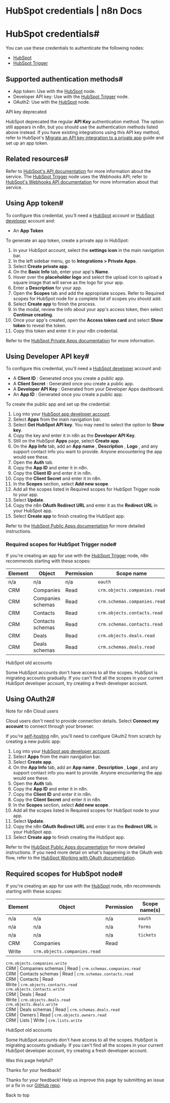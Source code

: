 # HubSpot credentials | n8n Docs

[ ](https://github.com/n8n-io/n8n-docs/edit/main/docs/integrations/builtin/credentials/hubspot.md "Edit this page")

# HubSpot credentials#

You can use these credentials to authenticate the following nodes:

  * [HubSpot](../../app-nodes/n8n-nodes-base.hubspot/)
  * [HubSpot Trigger](../../trigger-nodes/n8n-nodes-base.hubspottrigger/)

## Supported authentication methods#

  * App token: Use with the [HubSpot](../../app-nodes/n8n-nodes-base.hubspot/) node.
  * Developer API key: Use with the [HubSpot Trigger](../../trigger-nodes/n8n-nodes-base.hubspottrigger/) node.
  * OAuth2: Use with the [HubSpot](../../app-nodes/n8n-nodes-base.hubspot/) node.

API key deprecated

HubSpot deprecated the regular **API Key** authentication method. The option still appears in n8n, but you should use the authentication methods listed above instead. If you have existing integrations using this API key method, refer to HubSpot's [Migrate an API key integration to a private app](https://developers.hubspot.com/docs/api/migrate-an-api-key-integration-to-a-private-app) guide and set up an app token.

## Related resources#

Refer to [HubSpot's API documentation](https://developers.hubspot.com/docs/api/overview) for more information about the service. The [HubSpot Trigger](../../trigger-nodes/n8n-nodes-base.hubspottrigger/) node uses the Webhooks API; refer to [HubSpot's Webhooks API documentation](https://developers.hubspot.com/docs/api/webhooks) for more information about that service.

## Using App token#

To configure this credential, you'll need a [HubSpot](https://www.hubspot.com/) account or [HubSpot developer](https://developers.hubspot.com/) account and:

  * An **App Token**

To generate an app token, create a private app in HubSpot:

  1. In your HubSpot account, select the **settings icon** in the main navigation bar.
  2. In the left sidebar menu, go to **Integrations > Private Apps**.
  3. Select **Create private app**.
  4. On the **Basic Info** tab, enter your app's **Name**.
  5. Hover over the **placeholder logo** and select the upload icon to upload a square image that will serve as the logo for your app.
  6. Enter a **Description** for your app.
  7. Open the **Scopes** tab and add the appropriate scopes. Refer to Required scopes for HubSpot node for a complete list of scopes you should add.
  8. Select **Create app** to finish the process.
  9. In the modal, review the info about your app's access token, then select **Continue creating**.
  10. Once your app's created, open the **Access token card** and select **Show token** to reveal the token.
  11. Copy this token and enter it in your n8n credential.

Refer to the [HubSpot Private Apps documentation](https://developers.hubspot.com/docs/api/private-apps) for more information.

## Using Developer API key#

To configure this credential, you'll need a [HubSpot developer](https://developers.hubspot.com/) account and:

  * A **Client ID** : Generated once you create a public app. 
  * A **Client Secret** : Generated once you create a public app.
  * A **Developer API Key** : Generated from your Developer Apps dashboard.
  * An **App ID** : Generated once you create a public app.

To create the public app and set up the credential:

  1. Log into your [HubSpot app developer account](https://developers.hubspot.com/).
  2. Select **Apps** from the main navigation bar.
  3. Select **Get HubSpot API key**. You may need to select the option to **Show key**.
  4. Copy the key and enter it in n8n as the **Developer API Key**.
  5. Still on the HubSpot **Apps** page, select **Create app**.
  6. On the **App Info** tab, add an **App name** , **Description** , **Logo** , and any support contact info you want to provide. Anyone encountering the app would see these.
  7. Open the **Auth** tab.
  8. Copy the **App ID** and enter it in n8n.
  9. Copy the **Client ID** and enter it in n8n.
  10. Copy the **Client Secret** and enter it in n8n.
  11. In the **Scopes** section, select **Add new scope**.
  12. Add all the scopes listed in Required scopes for HubSpot Trigger node to your app.
  13. Select **Update**.
  14. Copy the n8n **OAuth Redirect URL** and enter it as the **Redirect URL** in your HubSpot app.
  15. Select **Create app** to finish creating the HubSpot app.

Refer to the [HubSpot Public Apps documentation](https://developers.hubspot.com/docs/api/creating-an-app) for more detailed instructions.

### Required scopes for HubSpot Trigger node#

If you're creating an app for use with the [HubSpot Trigger](../../trigger-nodes/n8n-nodes-base.hubspottrigger/) node, n8n recommends starting with these scopes:

**Element** | **Object** | **Permission** | **Scope name**  
---|---|---|---  
n/a | n/a | n/a | `oauth`  
CRM | Companies | Read | `crm.objects.companies.read`  
CRM | Companies schemas | Read | `crm.schemas.companies.read`  
CRM | Contacts | Read | `crm.objects.contacts.read`  
CRM | Contacts schemas | Read | `crm.schemas.contacts.read`  
CRM | Deals | Read | `crm.objects.deals.read`  
CRM | Deals schemas | Read | `crm.schemas.deals.read`  
  
HubSpot old accounts

Some HubSpot accounts don't have access to all the scopes. HubSpot is migrating accounts gradually. If you can't find all the scopes in your current HubSpot developer account, try creating a fresh developer account.

## Using OAuth2#

Note for n8n Cloud users

Cloud users don't need to provide connection details. Select **Connect my account** to connect through your browser.

If you're [self-hosting](../../../../hosting/) n8n, you'll need to configure OAuth2 from scratch by creating a new public app:

  1. Log into your [HubSpot app developer account](https://developers.hubspot.com/).
  2. Select **Apps** from the main navigation bar.
  3. Select **Create app**.
  4. On the **App Info** tab, add an **App name** , **Description** , **Logo** , and any support contact info you want to provide. Anyone encountering the app would see these.
  5. Open the **Auth** tab.
  6. Copy the **App ID** and enter it in n8n.
  7. Copy the **Client ID** and enter it in n8n.
  8. Copy the **Client Secret** and enter it in n8n.
  9. In the **Scopes** section, select **Add new scope**.
  10. Add all the scopes listed in Required scopes for HubSpot node to your app.
  11. Select **Update**.
  12. Copy the n8n **OAuth Redirect URL** and enter it as the **Redirect URL** in your HubSpot app.
  13. Select **Create app** to finish creating the HubSpot app.

Refer to the [HubSpot Public Apps documentation](https://developers.hubspot.com/docs/api/creating-an-app) for more detailed instructions. If you need more detail on what's happening in the OAuth web flow, refer to the [HubSpot Working with OAuth documentation](https://developers.hubspot.com/docs/api/working-with-oauth).

## Required scopes for HubSpot node#

If you're creating an app for use with the [HubSpot](../../app-nodes/n8n-nodes-base.hubspot/) node, n8n recommends starting with these scopes:

**Element** | **Object** | **Permission** | **Scope name(s)**  
---|---|---|---  
n/a | n/a | n/a | `oauth`  
n/a | n/a | n/a | `forms`  
n/a | n/a | n/a | `tickets`  
CRM | Companies | Read   
Write | `crm.objects.companies.read`   
`crm.objects.companies.write`  
CRM | Companies schemas | Read | `crm.schemas.companies.read`  
CRM | Contacts schemas | Read | `crm.schemas.contacts.read`  
CRM | Contacts | Read   
Write | `crm.objects.contacts.read`   
`crm.objects.contacts.write`  
CRM | Deals | Read   
Write | `crm.objects.deals.read`   
`crm.objects.deals.write`  
CRM | Deals schemas | Read | `crm.schemas.deals.read`  
CRM | Owners | Read | `crm.objects.owners.read`  
CRM | Lists | Write | `crm.lists.write`  
  
HubSpot old accounts

Some HubSpot accounts don't have access to all the scopes. HubSpot is migrating accounts gradually. If you can't find all the scopes in your current HubSpot developer account, try creating a fresh developer account.

Was this page helpful? 

Thanks for your feedback! 

Thanks for your feedback! Help us improve this page by submitting an issue or a fix in our [GitHub repo](https://github.com/n8n-io/n8n-docs). 

Back to top